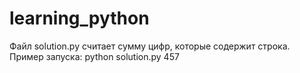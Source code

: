 # learning_python

Файл solution.py считает сумму цифр, которые содержит строка.
Пример запуска:
python solution.py 457
